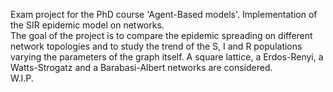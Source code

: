Exam project for the PhD course 'Agent-Based models'. Implementation of the SIR epidemic model on networks. <br>
The goal of the project is to compare the epidemic spreading on different network topologies and to study the trend of the S, I and R populations varying the parameters of the graph itself. 
A square lattice, a Erdos-Renyi, a Watts-Strogatz and a Barabasi-Albert networks are considered. <br>
W.I.P.
